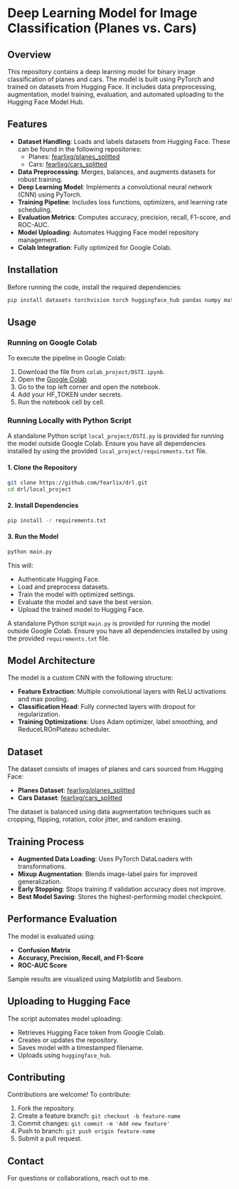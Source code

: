 # Deep Learning Model for Image Classification (Planes vs. Cars)

## Overview

This repository contains a deep learning model for binary image classification of planes and cars. The model is built using PyTorch and trained on datasets from Hugging Face. It includes data preprocessing, augmentation, model training, evaluation, and automated uploading to the Hugging Face Model Hub.

## Features

- **Dataset Handling**: Loads and labels datasets from Hugging Face. These can be found in the following repositories:
  - Planes: [fearlixg/planes\_splitted](https://huggingface.co/datasets/fearlixg/planes_splitted)
  - Cars: [fearlixg/cars\_splitted](https://huggingface.co/datasets/fearlixg/cars_splitted)
- **Data Preprocessing**: Merges, balances, and augments datasets for robust training.
- **Deep Learning Model**: Implements a convolutional neural network (CNN) using PyTorch.
- **Training Pipeline**: Includes loss functions, optimizers, and learning rate scheduling.
- **Evaluation Metrics**: Computes accuracy, precision, recall, F1-score, and ROC-AUC.
- **Model Uploading**: Automates Hugging Face model repository management.
- **Colab Integration**: Fully optimized for Google Colab.

## Installation

Before running the code, install the required dependencies:

```bash
pip install datasets torchvision torch huggingface_hub pandas numpy matplotlib seaborn scikit-learn tqdm
```

## Usage

### Running on Google Colab

To execute the pipeline in Google Colab:

1. Download the file from `colab_project/DSTI.ipynb`.
2. Open the [Google Colab ](https://colab.research.google.com)
3. Go to the top left corner and open the notebook.
4. Add your HF_TOKEN under secrets.
5. Run the notebook cell by cell.

### Running Locally with Python Script

A standalone Python script `local_project/DSTI.py` is provided for running the model outside Google Colab. Ensure you have all dependencies installed by using the provided `local_project/requirements.txt` file.

#### 1. Clone the Repository

```bash
git clone https://github.com/fearlix/drl.git
cd drl/local_project
```

#### 2. Install Dependencies

```bash
pip install -r requirements.txt
```

#### 3. Run the Model

```bash
python main.py
```

This will:
- Authenticate Hugging Face.
- Load and preprocess datasets.
- Train the model with optimized settings.
- Evaluate the model and save the best version.
- Upload the trained model to Hugging Face.

A standalone Python script `main.py` is provided for running the model outside Google Colab. Ensure you have all dependencies installed by using the provided `requirements.txt` file.

## Model Architecture

The model is a custom CNN with the following structure:

- **Feature Extraction**: Multiple convolutional layers with ReLU activations and max pooling.
- **Classification Head**: Fully connected layers with dropout for regularization.
- **Training Optimizations**: Uses Adam optimizer, label smoothing, and ReduceLROnPlateau scheduler.

## Dataset

The dataset consists of images of planes and cars sourced from Hugging Face:

- **Planes Dataset**: [fearlixg/planes\_splitted](https://huggingface.co/datasets/fearlixg/planes_splitted)
- **Cars Dataset**: [fearlixg/cars\_splitted](https://huggingface.co/datasets/fearlixg/cars_splitted)

The dataset is balanced using data augmentation techniques such as cropping, flipping, rotation, color jitter, and random erasing.

## Training Process

- **Augmented Data Loading**: Uses PyTorch DataLoaders with transformations.
- **Mixup Augmentation**: Blends image-label pairs for improved generalization.
- **Early Stopping**: Stops training if validation accuracy does not improve.
- **Best Model Saving**: Stores the highest-performing model checkpoint.

## Performance Evaluation

The model is evaluated using:

- **Confusion Matrix**
- **Accuracy, Precision, Recall, and F1-Score**
- **ROC-AUC Score**

Sample results are visualized using Matplotlib and Seaborn.

## Uploading to Hugging Face

The script automates model uploading:

- Retrieves Hugging Face token from Google Colab.
- Creates or updates the repository.
- Saves model with a timestamped filename.
- Uploads using `huggingface_hub`.

## Contributing

Contributions are welcome! To contribute:

1. Fork the repository.
2. Create a feature branch: `git checkout -b feature-name`
3. Commit changes: `git commit -m 'Add new feature'`
4. Push to branch: `git push origin feature-name`
5. Submit a pull request.

## Contact

For questions or collaborations, reach out to me.

